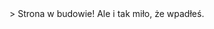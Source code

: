 <html>
  <head>
  </head>
  <body>
    > Strona w budowie! Ale i tak miło, że wpadłeś.
  </body>
</html>
